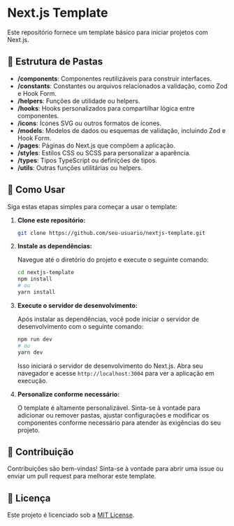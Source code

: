 # Next.js Template

Este repositório fornece um template básico para iniciar projetos com Next.js.

## 📁 Estrutura de Pastas

- **/components**: Componentes reutilizáveis para construir interfaces.
- **/constants**: Constantes ou arquivos relacionados a validação, como Zod e Hook Form.
- **/helpers**: Funções de utilidade ou helpers.
- **/hooks**: Hooks personalizados para compartilhar lógica entre componentes.
- **/icons**: Ícones SVG ou outros formatos de ícones.
- **/models**: Modelos de dados ou esquemas de validação, incluindo Zod e Hook Form.
- **/pages**: Páginas do Next.js que compõem a aplicação.
- **/styles**: Estilos CSS ou SCSS para personalizar a aparência.
- **/types**: Tipos TypeScript ou definições de tipos.
- **/utils**: Outras funções utilitárias ou helpers.

## 🚀 Como Usar

Siga estas etapas simples para começar a usar o template:

1. **Clone este repositório:**

    ```bash
    git clone https://github.com/seu-usuario/nextjs-template.git
    ```

2. **Instale as dependências:**

    Navegue até o diretório do projeto e execute o seguinte comando:

    ```bash
    cd nextjs-template
    npm install
    # ou
    yarn install
    ```

3. **Execute o servidor de desenvolvimento:**

    Após instalar as dependências, você pode iniciar o servidor de desenvolvimento com o seguinte comando:

    ```bash
    npm run dev
    # ou
    yarn dev
    ```

    Isso iniciará o servidor de desenvolvimento do Next.js. Abra seu navegador e acesse `http://localhost:3004` para ver a aplicação em execução.

4. **Personalize conforme necessário:**

    O template é altamente personalizável. Sinta-se à vontade para adicionar ou remover pastas, ajustar configurações e modificar os componentes conforme necessário para atender às exigências do seu projeto.

## 🤝 Contribuição

Contribuições são bem-vindas! Sinta-se à vontade para abrir uma issue ou enviar um pull request para melhorar este template.

## 📝 Licença

Este projeto é licenciado sob a [MIT License](https://opensource.org/license/mit).

